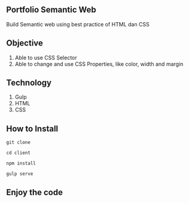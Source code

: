 ## Portfolio Semantic Web

Build Semantic web using best practice of HTML dan CSS

## Objective
1. Able to use CSS Selector
2. Able to change and use CSS Properties, like color, width and margin

## Technology

1. Gulp
2. HTML
3. CSS

## How to Install
```
git clone
```
```
cd client
```
```
npm install
```
```
gulp serve
```

## Enjoy the code
